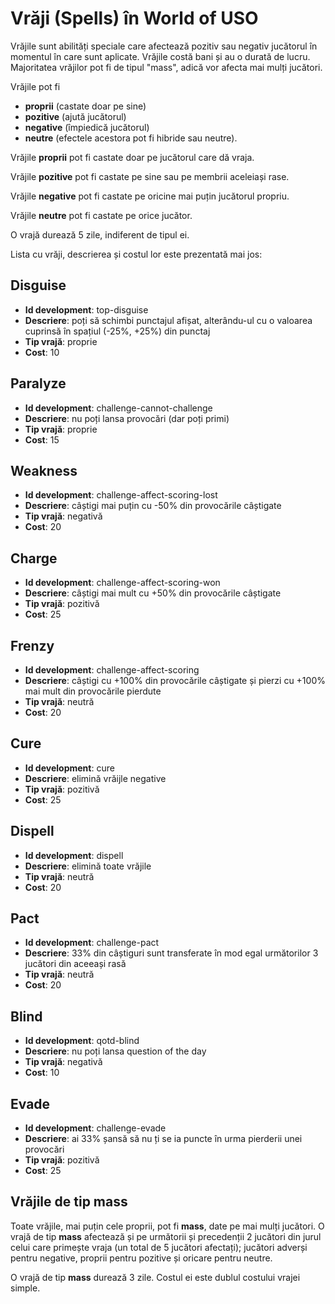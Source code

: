 Vrăji (Spells) în World of USO
==============================

Vrăjile sunt abilități speciale care afectează pozitiv sau negativ jucătorul în momentul în care sunt aplicate. Vrăjile costă bani și au o durată de lucru. Majoritatea vrăjilor pot fi de tipul "mass", adică vor afecta mai mulți jucători.

Vrăjile pot fi
* **proprii** (castate doar pe sine)
* **pozitive** (ajută jucătorul)
* **negative** (împiedică jucătorul)
* **neutre** (efectele acestora pot fi hibride sau neutre).

Vrăjile **proprii** pot fi castate doar pe jucătorul care dă vraja.

Vrăjile **pozitive** pot fi castate pe sine sau pe membrii aceleiași rase.

Vrăjile **negative** pot fi castate pe oricine mai puțin jucătorul propriu.

Vrăjile **neutre** pot fi castate pe orice jucător.

O vrajă durează 5 zile, indiferent de tipul ei.

Lista cu vrăji, descrierea și costul lor este prezentată mai jos:


Disguise
--------

* **Id development**: top-disguise
* **Descriere**: poți să schimbi punctajul afișat, alterându-ul cu o valoarea cuprinsă în spațiul (-25%, +25%) din punctaj
* **Tip vrajă**: proprie
* **Cost**: 10

Paralyze
--------

* **Id development**: challenge-cannot-challenge
* **Descriere**: nu poți lansa provocări (dar poți primi)
* **Tip vrajă**: proprie
* **Cost**: 15

Weakness
--------

* **Id development**: challenge-affect-scoring-lost
* **Descriere**: câștigi mai puțin cu -50% din provocările câștigate
* **Tip vrajă**: negativă
* **Cost**: 20

Charge
------

* **Id development**: challenge-affect-scoring-won
* **Descriere**: câștigi mai mult cu +50% din provocările câștigate
* **Tip vrajă**: pozitivă
* **Cost**: 25

Frenzy
------

* **Id development**: challenge-affect-scoring
* **Descriere**: câștigi cu +100% din provocările câștigate și pierzi cu +100% mai mult din provocările pierdute
* **Tip vrajă**: neutră
* **Cost**: 20

Cure
----

* **Id development**: cure
* **Descriere**: elimină vrăijle negative
* **Tip vrajă**: pozitivă
* **Cost**: 25

Dispell
-------

* **Id development**: dispell
* **Descriere**: elimină toate vrăjile
* **Tip vrajă**: neutră
* **Cost**: 20

Pact
----

* **Id development**: challenge-pact
* **Descriere**: 33% din câștiguri sunt transferate în mod egal următorilor 3 jucători din aceeași rasă
* **Tip vrajă**: neutră
* **Cost**: 20

Blind
-----

* **Id development**: qotd-blind
* **Descriere**: nu poți lansa question of the day
* **Tip vrajă**: negativă
* **Cost**: 10

Evade
-----

* **Id development**: challenge-evade
* **Descriere**: ai 33% șansă să nu ți se ia puncte în urma pierderii unei provocări
* **Tip vrajă**: pozitivă
* **Cost**: 25

Vrăjile de tip mass
-------------------

Toate vrăjile, mai puțin cele proprii, pot fi **mass**, date pe mai mulți jucători. O vrajă de tip **mass** afectează și pe următorii și precedenții 2 jucători din jurul celui care primește vraja (un total de 5 jucători afectați); jucători adverși pentru negative, proprii pentru pozitive și oricare pentru neutre.

O vrajă de tip **mass** durează 3 zile. Costul ei este dublul costului vrajei simple.
